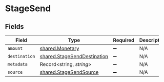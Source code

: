 # StageSend


## Fields

| Field                                                                             | Type                                                                              | Required                                                                          | Description                                                                       |
| --------------------------------------------------------------------------------- | --------------------------------------------------------------------------------- | --------------------------------------------------------------------------------- | --------------------------------------------------------------------------------- |
| `amount`                                                                          | [shared.Monetary](../../../sdk/models/shared/monetary.md)                         | :heavy_minus_sign:                                                                | N/A                                                                               |
| `destination`                                                                     | [shared.StageSendDestination](../../../sdk/models/shared/stagesenddestination.md) | :heavy_minus_sign:                                                                | N/A                                                                               |
| `metadata`                                                                        | Record<string, *string*>                                                          | :heavy_minus_sign:                                                                | N/A                                                                               |
| `source`                                                                          | [shared.StageSendSource](../../../sdk/models/shared/stagesendsource.md)           | :heavy_minus_sign:                                                                | N/A                                                                               |